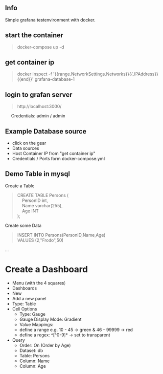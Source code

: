 ## Info

Simple grafana testenvironment with docker. 

## start the container
> docker-compose up -d

## get container ip

> docker inspect -f '{{range.NetworkSettings.Networks}}{{.IPAddress}}{{end}}' grafana-database-1

## login to grafan server

> http://localhost:3000/

&nbsp;&nbsp;&nbsp;&nbsp;&nbsp;Credentials: admin / admin

## Example Database source

- click on the gear
- Data sources 
- Host Container IP from "get container ip"
- Credentials / Ports form docker-compose.yml

## Demo Table in mysql
Create a Table
> CREATE TABLE Persons (<br>
&nbsp;&nbsp;&nbsp;    PersonID int,<br>
&nbsp;&nbsp;&nbsp;    Name varchar(255),<br>
&nbsp;&nbsp;&nbsp;    Age INT<br>
);

Create some Data
> INSERT INTO Persons(PersonID,Name,Age)<br>
VALUES (2,"Frodo",50)

...

# Create a Dashboard
- Menu (with the 4 squares)
- Dashboards 
- New 
- Add a new panel
- Type: Table
- Cell Options 
  * Type: Gauge
  * Gauge Display Mode: Gradient
  * Value Mappings:
  * define a range e.g.   10 - 45 -> green & 46 - 99999 -> red
  * define a regex: ^[^0-9]*   -> set to transparent
- Query 
  * Order: On (Order by Age)
  * Dataset: db
  * Table: Persons
  * Column: Name
  * Column: Age
